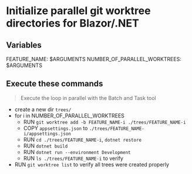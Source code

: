 # Initialize parallel git worktree directories for Blazor/.NET

## Variables
FEATURE_NAME: $ARGUMENTS
NUMBER_OF_PARALLEL_WORKTREES: $ARGUMENTS

## Execute these commands
> Execute the loop in parallel with the Batch and Task tool

- create a new dir `trees/`
- for i in NUMBER_OF_PARALLEL_WORKTREES
  - RUN `git worktree add -b FEATURE_NAME-i ./trees/FEATURE_NAME-i`
  - COPY `appsettings.json` to `./trees/FEATURE_NAME-i/appsettings.json`
  - RUN `cd ./trees/FEATURE_NAME-i`, `dotnet restore`
  - RUN `dotnet build`
  - RUN `dotnet run --environment Development`
  - RUN `ls ./trees/FEATURE_NAME-i` to verify
- RUN `git worktree list` to verify all trees were created properly